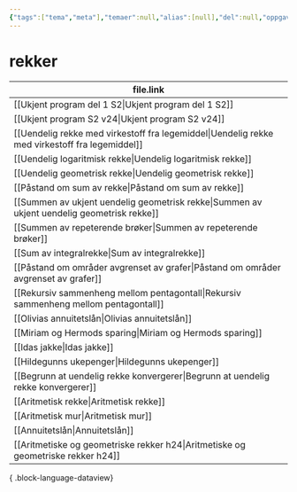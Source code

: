 ```yaml
---
{"tags":["tema","meta"],"temaer":null,"alias":[null],"del":null,"oppgave":null,"fag":null,"eksamen":null,"dg-publish":true,"title":"rekker","date":"2023-06-01","modified":"2023-06-01","permalink":"/temaer/rekker/","dgPassFrontmatter":true}
---
```



# rekker
| file.link                                                                                         |
| ------------------------------------------------------------------------------------------------- |
| [[Ukjent program del 1 S2\|Ukjent program del 1 S2]]                                           |
| [[Ukjent program S2 v24\|Ukjent program S2 v24]]                                               |
| [[Uendelig rekke med virkestoff fra legemiddel\|Uendelig rekke med virkestoff fra legemiddel]] |
| [[Uendelig logaritmisk rekke\|Uendelig logaritmisk rekke]]                                     |
| [[Uendelig geometrisk rekke\|Uendelig geometrisk rekke]]                                       |
| [[Påstand om sum av rekke\|Påstand om sum av rekke]]                                           |
| [[Summen av ukjent uendelig geometrisk rekke\|Summen av ukjent uendelig geometrisk rekke]]     |
| [[Summen av repeterende brøker\|Summen av repeterende brøker]]                                 |
| [[Sum av integralrekke\|Sum av integralrekke]]                                                 |
| [[Påstand om områder avgrenset av grafer\|Påstand om områder avgrenset av grafer]]             |
| [[Rekursiv sammenheng mellom pentagontall\|Rekursiv sammenheng mellom pentagontall]]           |
| [[Olivias annuitetslån\|Olivias annuitetslån]]                                                 |
| [[Miriam og Hermods sparing\|Miriam og Hermods sparing]]                                       |
| [[Idas jakke\|Idas jakke]]                                                                     |
| [[Hildegunns ukepenger\|Hildegunns ukepenger]]                                                 |
| [[Begrunn at uendelig rekke konvergerer\|Begrunn at uendelig rekke konvergerer]]               |
| [[Aritmetisk rekke\|Aritmetisk rekke]]                                                         |
| [[Aritmetisk mur\|Aritmetisk mur]]                                                             |
| [[Annuitetslån\|Annuitetslån]]                                                                 |
| [[Aritmetiske og geometriske rekker h24\|Aritmetiske og geometriske rekker h24]]               |

{ .block-language-dataview}
